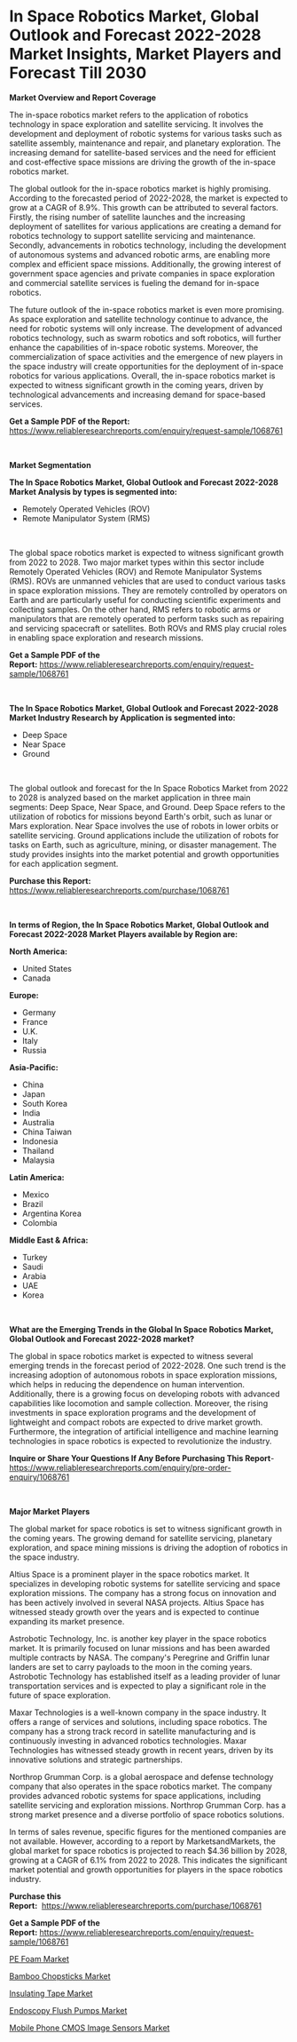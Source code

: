 <p><h1>In Space Robotics Market, Global Outlook and Forecast 2022-2028 Market Insights, Market Players and Forecast Till 2030</h1></p><p><strong>Market Overview and Report Coverage</strong></p>
<p><p>The in-space robotics market refers to the application of robotics technology in space exploration and satellite servicing. It involves the development and deployment of robotic systems for various tasks such as satellite assembly, maintenance and repair, and planetary exploration. The increasing demand for satellite-based services and the need for efficient and cost-effective space missions are driving the growth of the in-space robotics market.</p><p>The global outlook for the in-space robotics market is highly promising. According to the forecasted period of 2022-2028, the market is expected to grow at a CAGR of 8.9%. This growth can be attributed to several factors. Firstly, the rising number of satellite launches and the increasing deployment of satellites for various applications are creating a demand for robotics technology to support satellite servicing and maintenance. Secondly, advancements in robotics technology, including the development of autonomous systems and advanced robotic arms, are enabling more complex and efficient space missions. Additionally, the growing interest of government space agencies and private companies in space exploration and commercial satellite services is fueling the demand for in-space robotics.</p><p>The future outlook of the in-space robotics market is even more promising. As space exploration and satellite technology continue to advance, the need for robotic systems will only increase. The development of advanced robotics technology, such as swarm robotics and soft robotics, will further enhance the capabilities of in-space robotic systems. Moreover, the commercialization of space activities and the emergence of new players in the space industry will create opportunities for the deployment of in-space robotics for various applications. Overall, the in-space robotics market is expected to witness significant growth in the coming years, driven by technological advancements and increasing demand for space-based services.</p></p>
<p><strong>Get a Sample PDF of the Report:</strong> <a href="https://www.reliableresearchreports.com/enquiry/request-sample/1068761">https://www.reliableresearchreports.com/enquiry/request-sample/1068761</a></p>
<p>&nbsp;</p>
<p><strong>Market Segmentation</strong></p>
<p><strong>The In Space Robotics Market, Global Outlook and Forecast 2022-2028 Market Analysis by types is segmented into:</strong></p>
<p><ul><li>Remotely Operated Vehicles (ROV)</li><li>Remote Manipulator System (RMS)</li></ul></p>
<p>&nbsp;</p>
<p><p>The global space robotics market is expected to witness significant growth from 2022 to 2028. Two major market types within this sector include Remotely Operated Vehicles (ROV) and Remote Manipulator Systems (RMS). ROVs are unmanned vehicles that are used to conduct various tasks in space exploration missions. They are remotely controlled by operators on Earth and are particularly useful for conducting scientific experiments and collecting samples. On the other hand, RMS refers to robotic arms or manipulators that are remotely operated to perform tasks such as repairing and servicing spacecraft or satellites. Both ROVs and RMS play crucial roles in enabling space exploration and research missions.</p></p>
<p><strong>Get a Sample PDF of the Report:</strong>&nbsp;<a href="https://www.reliableresearchreports.com/enquiry/request-sample/1068761">https://www.reliableresearchreports.com/enquiry/request-sample/1068761</a></p>
<p>&nbsp;</p>
<p><strong>The In Space Robotics Market, Global Outlook and Forecast 2022-2028 Market Industry Research by Application is segmented into:</strong></p>
<p><ul><li>Deep Space</li><li>Near Space</li><li>Ground</li></ul></p>
<p>&nbsp;</p>
<p><p>The global outlook and forecast for the In Space Robotics Market from 2022 to 2028 is analyzed based on the market application in three main segments: Deep Space, Near Space, and Ground. Deep Space refers to the utilization of robotics for missions beyond Earth's orbit, such as lunar or Mars exploration. Near Space involves the use of robots in lower orbits or satellite servicing. Ground applications include the utilization of robots for tasks on Earth, such as agriculture, mining, or disaster management. The study provides insights into the market potential and growth opportunities for each application segment.</p></p>
<p><strong>Purchase this Report:</strong>&nbsp; <a href="https://www.reliableresearchreports.com/purchase/1068761">https://www.reliableresearchreports.com/purchase/1068761</a></p>
<p>&nbsp;</p>
<p><strong>In terms of Region, the In Space Robotics Market, Global Outlook and Forecast 2022-2028 Market Players available by Region are:</strong></p>
<p>
    <p> <strong> North America: </strong>
        <ul>
            <li>United States</li>
            <li>Canada</li>
        </ul>
        </p> 
    <p> <strong> Europe: </strong>
        <ul>
            <li>Germany</li>
            <li>France</li>
            <li>U.K.</li>
            <li>Italy</li>
            <li>Russia</li>
        </ul>
        </p> 
    <p> <strong> Asia-Pacific: </strong>
        <ul>
            <li>China</li>
            <li>Japan</li>
            <li>South Korea</li>
            <li>India</li>
            <li>Australia</li>
            <li>China Taiwan</li>
            <li>Indonesia</li>
            <li>Thailand</li>
            <li>Malaysia</li>
        </ul>
        </p> 
    <p> <strong> Latin America: </strong>
        <ul>
            <li>Mexico</li>
            <li>Brazil</li>
            <li>Argentina Korea</li>
            <li>Colombia</li>
        </ul>
        </p> 
    <p> <strong> Middle East & Africa: </strong>
        <ul>
            <li>Turkey</li>
            <li>Saudi</li>
            <li>Arabia</li>
            <li>UAE</li>
            <li>Korea</li>
        </ul>
    </p>
    </p>
<p>&nbsp;</p>
<p><strong>What are the Emerging Trends in the Global In Space Robotics Market, Global Outlook and Forecast 2022-2028 market?</strong></p>
<p><p>The global in space robotics market is expected to witness several emerging trends in the forecast period of 2022-2028. One such trend is the increasing adoption of autonomous robots in space exploration missions, which helps in reducing the dependence on human intervention. Additionally, there is a growing focus on developing robots with advanced capabilities like locomotion and sample collection. Moreover, the rising investments in space exploration programs and the development of lightweight and compact robots are expected to drive market growth. Furthermore, the integration of artificial intelligence and machine learning technologies in space robotics is expected to revolutionize the industry.</p></p>
<p><strong>Inquire or Share Your Questions If Any Before Purchasing This Report</strong>- <a href="https://www.reliableresearchreports.com/enquiry/pre-order-enquiry/1068761">https://www.reliableresearchreports.com/enquiry/pre-order-enquiry/1068761</a></p>
<p>&nbsp;</p>
<p><strong>Major Market Players</strong></p>
<p><p>The global market for space robotics is set to witness significant growth in the coming years. The growing demand for satellite servicing, planetary exploration, and space mining missions is driving the adoption of robotics in the space industry. </p><p>Altius Space is a prominent player in the space robotics market. It specializes in developing robotic systems for satellite servicing and space exploration missions. The company has a strong focus on innovation and has been actively involved in several NASA projects. Altius Space has witnessed steady growth over the years and is expected to continue expanding its market presence.</p><p>Astrobotic Technology, Inc. is another key player in the space robotics market. It is primarily focused on lunar missions and has been awarded multiple contracts by NASA. The company's Peregrine and Griffin lunar landers are set to carry payloads to the moon in the coming years. Astrobotic Technology has established itself as a leading provider of lunar transportation services and is expected to play a significant role in the future of space exploration.</p><p>Maxar Technologies is a well-known company in the space industry. It offers a range of services and solutions, including space robotics. The company has a strong track record in satellite manufacturing and is continuously investing in advanced robotics technologies. Maxar Technologies has witnessed steady growth in recent years, driven by its innovative solutions and strategic partnerships.</p><p>Northrop Grumman Corp. is a global aerospace and defense technology company that also operates in the space robotics market. The company provides advanced robotic systems for space applications, including satellite servicing and exploration missions. Northrop Grumman Corp. has a strong market presence and a diverse portfolio of space robotics solutions.</p><p>In terms of sales revenue, specific figures for the mentioned companies are not available. However, according to a report by MarketsandMarkets, the global market for space robotics is projected to reach $4.36 billion by 2028, growing at a CAGR of 6.1% from 2022 to 2028. This indicates the significant market potential and growth opportunities for players in the space robotics industry.</p></p>
<p><strong>Purchase this Report:</strong>&nbsp;&nbsp;<a href="https://www.reliableresearchreports.com/purchase/1068761">https://www.reliableresearchreports.com/purchase/1068761</a></p>
<p></p>
<p><strong>Get a Sample PDF of the Report:</strong>&nbsp;<a href="https://www.reliableresearchreports.com/enquiry/request-sample/1068761">https://www.reliableresearchreports.com/enquiry/request-sample/1068761</a></p>
<p><p><a href="https://medium.com/@allelee654/pe-foam-market-size-growth-forecast-2023-2030-822d27549d08">PE Foam Market</a></p><p><a href="https://www.linkedin.com/pulse/bamboo-chopsticks-market-insights-players-forecast-till-zdgqe/">Bamboo Chopsticks Market</a></p><p><a href="https://medium.com/@kiannoel89776554/insulating-tape-market-size-growth-forecast-2023-2030-2284344c5cec">Insulating Tape Market</a></p><p><a href="https://www.reportprime.com/endoscopy-flush-pumps-r8959">Endoscopy Flush Pumps Market</a></p><p><a href="https://www.reportprime.com/mobile-phone-cmos-image-sensors-r3366">Mobile Phone CMOS Image Sensors Market</a></p></p>